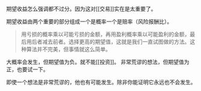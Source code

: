 
期望收益怎么强调都不过分。因为这对[[交易]]实在是太重要了。

期望收益由两个重要的部分组成一个是概率一个是赔率（风险报酬比）。
> 用亏损的概率乘以可能亏损的金额，再用盈利概率乘以可能盈利的金额，最后用后者减去前者。选择更高的期望值，这就是我们一直试图做的方法。这种算法并不完美，但事情就这么简单。

大概率会发生，但期望值为负。就不能[[投资]]。
非常荒谬的想法，但期望值为正，也要试一下。

即使一个想法是非常荒谬的，他也有可能发生。除非你能证明它永远也不会发生。



